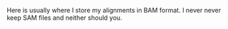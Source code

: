 Here is usually where I store my alignments in BAM format. I never never keep SAM files and neither should you.
